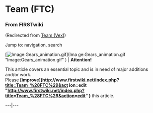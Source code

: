 # Team (FTC)

### From FIRSTwiki

(Redirected from [Team (Vex)](/index.php?title=Team_%28Vex%29&redirect=no
"Team \(Vex\)" ))

Jump to: navigation, search

[![Image:Gears_animation.gif](/media/1/14/Gears_animation.gif)](Ima
ge:Gears_animation.gif "Image:Gears_animation.gif" ) |  **Attention!**  

This article covers an essential topic and is in need of major additions
and/or work.  
Please **[improve](http://www.firstwiki.net/index.php?title=Team_%28FTC%29&act
ion=edit "http://www.firstwiki.net/index.php?title=Team_%28FTC%29&action=edit"
)** this article.  
  
---|---  
  
